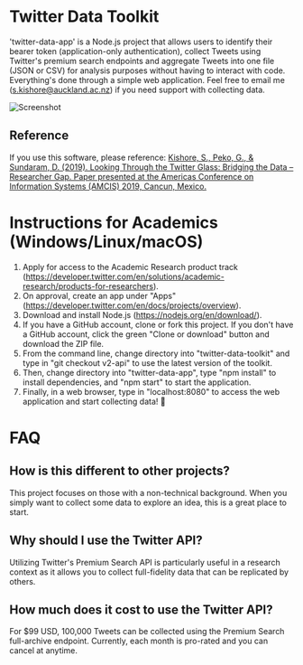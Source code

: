 # Twitter Data Toolkit

'twitter-data-app' is a Node.js project that allows users to identify their bearer token (application-only authentication), collect Tweets using Twitter's premium search endpoints and aggregate Tweets into one file (JSON or CSV) for analysis purposes without having to interact with code. Everything's done through a simple web application. Feel free to email me (<s.kishore@auckland.ac.nz>) if you need support with collecting data.

![Screenshot](https://raw.githubusercontent.com/shohil-kishore/twitter-data-collector/master/Other/Data%20Toolkit%20Example.png)

## Reference

If you use this software, please reference: [Kishore, S., Peko, G., & Sundaram, D. (2019). Looking Through the Twitter Glass: Bridging the Data – Researcher Gap. Paper presented at the Americas Conference on Information Systems (AMCIS) 2019, Cancun, Mexico.](https://aisel.aisnet.org/amcis2019/social_computing/social_computing/4/)

# Instructions for Academics (Windows/Linux/macOS)

1. Apply for access to the Academic Research product track (https://developer.twitter.com/en/solutions/academic-research/products-for-researchers).
2. On approval, create an app under "Apps" (https://developer.twitter.com/en/docs/projects/overview).
3. Download and install Node.js (https://nodejs.org/en/download/).
4. If you have a GitHub account, clone or fork this project. If you don't have a GitHub account, click the green "Clone or download" button and download the ZIP file.
5. From the command line, change directory into "twitter-data-toolkit" and type in "git checkout v2-api" to use the latest version of the toolkit.
6. Then, change directory into "twitter-data-app", type "npm install" to install dependencies, and "npm start" to start the application.
7. Finally, in a web browser, type in "localhost:8080" to access the web application and start collecting data! 🎉

# FAQ

## How is this different to other projects?

This project focuses on those with a non-technical background. When you simply want to collect some data to explore an idea, this is a great place to start.

## Why should I use the Twitter API?

Utilizing Twitter's Premium Search API is particularly useful in a research context as it allows you to collect full-fidelity data that can be replicated by others.

## How much does it cost to use the Twitter API?

For \$99 USD, 100,000 Tweets can be collected using the Premium Search full-archive endpoint. Currently, each month is pro-rated and you can cancel at anytime.
